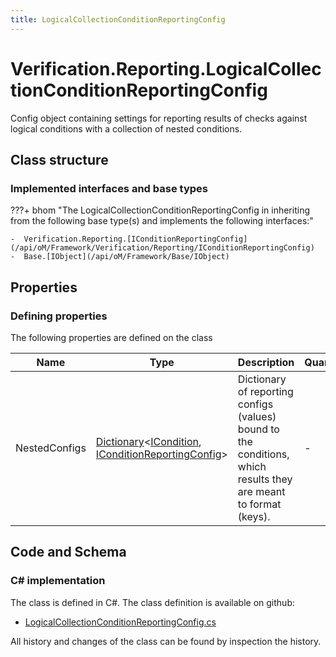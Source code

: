 ```yaml
---
title: LogicalCollectionConditionReportingConfig
---
```


# Verification.Reporting.LogicalCollectionConditionReportingConfig

Config object containing settings for reporting results of checks against logical conditions with a collection of nested conditions.

## Class structure

### Implemented interfaces and base types

???+ bhom "The LogicalCollectionConditionReportingConfig in inheriting from the following base type(s) and implements the following interfaces:"

    -  Verification.Reporting.[IConditionReportingConfig](/api/oM/Framework/Verification/Reporting/IConditionReportingConfig)
    -  Base.[IObject](/api/oM/Framework/Base/IObject)


## Properties



### Defining properties

The following properties are defined on the class

| Name             | Type             | Description      | Quantity         |
|------------------|------------------|------------------|------------------|
| NestedConfigs | [Dictionary](https://learn.microsoft.com/en-us/dotnet/api/System.Collections.Generic.Dictionary-2?view=netstandard-2.0)&lt;[ICondition](/api/oM/Framework/Verification/Conditions/ICondition), [IConditionReportingConfig](/api/oM/Framework/Verification/Reporting/IConditionReportingConfig)&gt; | Dictionary of reporting configs (values) bound to the conditions, which results they are meant to format (keys). | - |


## Code and Schema

### C# implementation

The class is defined in C#. The class definition is available on github:

- [LogicalCollectionConditionReportingConfig.cs](https://github.com/BHoM/BHoM/blob/develop/Verification_oM/Reporting\LogicalCollectionConditionReportingConfig.cs)

All history and changes of the class can be found by inspection the history.
